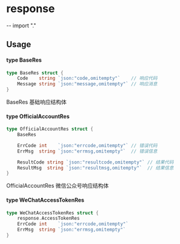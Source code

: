 # response
--
    import "."


## Usage

#### type BaseRes

```go
type BaseRes struct {
	Code    string `json:"code,omitempty"`    // 响应代码
	Message string `json:"message,omitempty"` // 响应消息
}
```

BaseRes 基础响应结构体

#### type OfficialAccountRes

```go
type OfficialAccountRes struct {
	BaseRes

	ErrCode int    `json:"errcode,omitempty"` // 错误代码
	ErrMsg  string `json:"errmsg,omitempty"`  // 错误信息

	ResultCode string `json:"resultcode,omitempty"` // 结果代码
	ResultMsg  string `json:"resultmsg,omitempty"`  // 结果信息
}
```

OfficialAccountRes 微信公众号响应结构体

#### type WeChatAccessTokenRes

```go
type WeChatAccessTokenRes struct {
	response.AccessTokenRes
	ErrCode int    `json:"errcode,omitempty"`
	ErrMsg  string `json:"errmsg,omitempty"`
}
```
